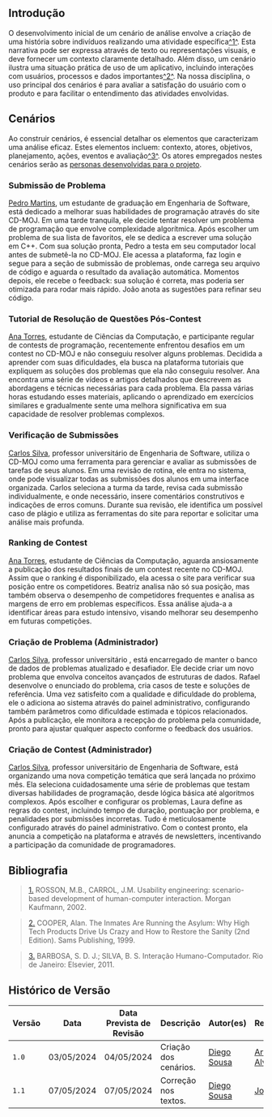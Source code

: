 ## <a>Introdução</a>

O desenvolvimento inicial de um cenário de análise envolve a criação de uma história sobre indivíduos realizando uma atividade específica<a id="anchor_1" href="#REF1">^1^</a>. Esta narrativa pode ser expressa através de texto ou representações visuais, e deve fornecer um contexto claramente detalhado. Além disso, um cenário ilustra uma situação prática de uso de um aplicativo, incluindo interações com usuários, processos e dados importantes<a id="anchor_2" href="#REF2">^2^</a>. Na nossa disciplina, o uso principal dos cenários é para avaliar a satisfação do usuário com o produto e para facilitar o entendimento das atividades envolvidas.

## <a>Cenários</a>

Ao construir cenários, é essencial detalhar os elementos que caracterizam uma análise eficaz. Estes elementos incluem: contexto, atores, objetivos, planejamento, ações, eventos e avaliação<a id="anchor_3" href="#REF3">^3^</a>. Os atores empregados nestes cenários serão as [personas desenvolvidas para o projeto](https://interacao-humano-computador.github.io/2024.1-CD-MOJ/analise-de-requisitos/personas/).

### <a>Submissão de Problema</a>

<a href="https://interacao-humano-computador.github.io/2024.1-CD-MOJ/analise-de-requisitos/personas/#__tabbed_1_2">Pedro Martins</a>, um estudante de graduação em Engenharia de Software, está dedicado a melhorar suas habilidades de programação através do site CD-MOJ. Em uma tarde tranquila, ele decide tentar resolver um problema de programação que envolve complexidade algorítmica. Após escolher um problema de sua lista de favoritos, ele se dedica a escrever uma solução em C++. Com sua solução pronta, Pedro a testa em seu computador local antes de submetê-la no CD-MOJ. Ele acessa a plataforma, faz login e segue para a seção de submissão de problemas, onde carrega seu arquivo de código e aguarda o resultado da avaliação automática. Momentos depois, ele recebe o feedback: sua solução é correta, mas poderia ser otimizada para rodar mais rápido. João anota as sugestões para refinar seu código.

### <a>Tutorial de Resolução de Questões Pós-Contest</a>

<a href="https://interacao-humano-computador.github.io/2024.1-CD-MOJ/analise-de-requisitos/personas/#__tabbed_1_3">Ana Torres</a>, estudante de Ciências da Computação, e participante regular de contests de programação, recentemente enfrentou desafios em um contest no CD-MOJ e não conseguiu resolver alguns problemas. Decidida a aprender com suas dificuldades, ela busca na plataforma tutoriais que expliquem as soluções dos problemas que ela não conseguiu resolver. Ana encontra uma série de vídeos e artigos detalhados que descrevem as abordagens e técnicas necessárias para cada problema. Ela passa várias horas estudando esses materiais, aplicando o aprendizado em exercícios similares e gradualmente sente uma melhora significativa em sua capacidade de resolver problemas complexos.

### <a>Verificação de Submissões</a>

<a href="https://interacao-humano-computador.github.io/2024.1-CD-MOJ/analise-de-requisitos/personas/#__tabbed_1_1">Carlos Silva</a>, professor universitário de Engenharia de Software, utiliza o CD-MOJ como uma ferramenta para gerenciar e avaliar as submissões de tarefas de seus alunos. Em uma revisão de rotina, ele entra no sistema, onde pode visualizar todas as submissões dos alunos em uma interface organizada. Carlos seleciona a turma da tarde, revisa cada submissão individualmente, e onde necessário, insere comentários construtivos e indicações de erros comuns. Durante sua revisão, ele identifica um possível caso de plágio e utiliza as ferramentas do site para reportar e solicitar uma análise mais profunda.

### <a>Ranking de Contest</a>

<a href="https://interacao-humano-computador.github.io/2024.1-CD-MOJ/analise-de-requisitos/personas/#__tabbed_1_3">Ana Torres</a>, estudante de Ciências da Computação, aguarda ansiosamente a publicação dos resultados finais de um contest recente no CD-MOJ. Assim que o ranking é disponibilizado, ela acessa o site para verificar sua posição entre os competidores. Beatriz analisa não só sua posição, mas também observa o desempenho de competidores frequentes e analisa as margens de erro em problemas específicos. Essa análise ajuda-a a identificar áreas para estudo intensivo, visando melhorar seu desempenho em futuras competições.

### <a>Criação de Problema (Administrador)</a>

<a href="https://interacao-humano-computador.github.io/2024.1-CD-MOJ/analise-de-requisitos/personas/#__tabbed_1_1">Carlos Silva</a>, professor universitário , está encarregado de manter o banco de dados de problemas atualizado e desafiador. Ele decide criar um novo problema que envolva conceitos avançados de estruturas de dados. Rafael desenvolve o enunciado do problema, cria casos de teste e soluções de referência. Uma vez satisfeito com a qualidade e dificuldade do problema, ele o adiciona ao sistema através do painel administrativo, configurando também parâmetros como dificuldade estimada e tópicos relacionados. Após a publicação, ele monitora a recepção do problema pela comunidade, pronto para ajustar qualquer aspecto conforme o feedback dos usuários.

### <a>Criação de Contest (Administrador)</a>

<a href="https://interacao-humano-computador.github.io/2024.1-CD-MOJ/analise-de-requisitos/personas/#__tabbed_1_1">Carlos Silva</a>, professor universitário de Engenharia de Software, está organizando uma nova competição temática que será lançada no próximo mês. Ela seleciona cuidadosamente uma série de problemas que testam diversas habilidades de programação, desde lógica básica até algoritmos complexos. Após escolher e configurar os problemas, Laura define as regras do contest, incluindo tempo de duração, pontuação por problema, e penalidades por submissões incorretas. Tudo é meticulosamente configurado através do painel administrativo. Com o contest pronto, ela anuncia a competição na plataforma e através de newsletters, incentivando a participação da comunidade de programadores.

## <a>Bibliografia</a>

> <a id="REF1" href="#anchor_1">1.</a> ROSSON, M.B., CARROL, J.M. Usability engineering: scenario-based development of human-computer interaction. Morgan Kaufmann, 2002.

> <a id="REF2" href="#anchor_2">2.</a> COOPER, Alan. The Inmates Are Running the Asylum: Why High Tech Products Drive Us Crazy and How to Restore the Sanity (2nd Edition). Sams Publishing, 1999.

> <a id="REF3" href="#anchor_3">3.</a> BARBOSA, S. D. J.; SILVA, B. S. Interação Humano-Computador. Rio de Janeiro: Elsevier, 2011.

## <a>Histórico de Versão</a>

| Versão| Data | Data Prevista de Revisão| Descrição  | Autor(es)  | Revisor(es) |
| ------- | ------ | ------ | ------- | -------- | -------- |
| `1.0` | 03/05/2024 | 04/05/2024 | Criação dos cenários. | [Diego Sousa](https://github.com/DiegoSousaLeite) | [Arthur Alves](https://github.com/Arthrok)  |
| `1.1` | 07/05/2024 | 07/05/2024 | Correção nos textos. | [Diego Sousa](https://github.com/DiegoSousaLeite) | [João Artur](https://github.com/joao-artl)  |